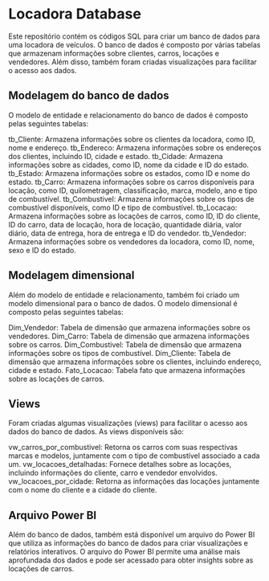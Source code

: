 # Locadora Database

Este repositório contém os códigos SQL para criar um banco de dados para uma locadora de veículos. O banco de dados é composto por várias tabelas que armazenam informações sobre clientes, carros, locações e vendedores. Além disso, também foram criadas visualizações para facilitar o acesso aos dados.

## Modelagem do banco de dados

O modelo de entidade e relacionamento do banco de dados é composto pelas seguintes tabelas:

tb_Cliente: Armazena informações sobre os clientes da locadora, como ID, nome e endereço.
tb_Endereco: Armazena informações sobre os endereços dos clientes, incluindo ID, cidade e estado.
tb_Cidade: Armazena informações sobre as cidades, como ID, nome da cidade e ID do estado.
tb_Estado: Armazena informações sobre os estados, como ID e nome do estado.
tb_Carro: Armazena informações sobre os carros disponíveis para locação, como ID, quilometragem, classificação, marca, modelo, ano e tipo de combustível.
tb_Combustivel: Armazena informações sobre os tipos de combustível disponíveis, como ID e tipo de combustível.
tb_Locacao: Armazena informações sobre as locações de carros, como ID, ID do cliente, ID do carro, data de locação, hora de locação, quantidade diária, valor diário, data de entrega, hora de entrega e ID do vendedor.
tb_Vendedor: Armazena informações sobre os vendedores da locadora, como ID, nome, sexo e ID do estado.

## Modelagem dimensional
Além do modelo de entidade e relacionamento, também foi criado um modelo dimensional para o banco de dados. O modelo dimensional é composto pelas seguintes tabelas:

Dim_Vendedor: Tabela de dimensão que armazena informações sobre os vendedores.
Dim_Carro: Tabela de dimensão que armazena informações sobre os carros.
Dim_Combustivel: Tabela de dimensão que armazena informações sobre os tipos de combustível.
Dim_Cliente: Tabela de dimensão que armazena informações sobre os clientes, incluindo endereço, cidade e estado.
Fato_Locacao: Tabela fato que armazena informações sobre as locações de carros.

## Views
Foram criadas algumas visualizações (views) para facilitar o acesso aos dados do banco de dados. As views disponíveis são:

vw_carros_por_combustivel: Retorna os carros com suas respectivas marcas e modelos, juntamente com o tipo de combustível associado a cada um.
vw_locacoes_detalhadas: Fornece detalhes sobre as locações, incluindo informações do cliente, carro e vendedor envolvidos.
vw_locacoes_por_cidade: Retorna as informações das locações juntamente com o nome do cliente e a cidade do cliente.

## Arquivo Power BI
Além do banco de dados, também está disponível um arquivo do Power BI que utiliza as informações do banco de dados para criar visualizações e relatórios interativos. O arquivo do Power BI permite uma análise mais aprofundada dos dados e pode ser acessado para obter insights sobre as locações de carros.
